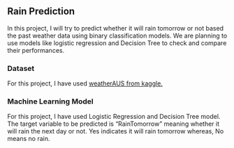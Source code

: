 ## Rain Prediction

In this project, I will try to predict whether it will rain tomorrow or not based the past weather data using binary classification models. We are planning to use models like logistic regression and Decision Tree to check and compare their performances. 


### Dataset
For this project, I have used [weatherAUS from kaggle.](https://www.kaggle.com/datasets/trisha2094/weatheraus)


### Machine Learning Model
For this project, I have used Logistic Regression and Decision Tree model. The target variable to be predicted is “RainTomorrow” meaning whether it will rain the next day or not.  Yes indicates it will rain tomorrow whereas, No means no rain.